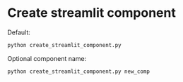 # Create streamlit component

Default:

``` bash
python create_streamlit_component.py
```

Optional component name:

``` bash
python create_streamlit_component.py new_comp
```
